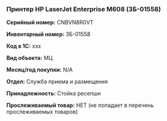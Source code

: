 ###  Принтер HP LaserJet Enterprise M608 (ЗБ-01558) </br>

**Серийный номер:** CNBVN8R0VT </br>

**Инвентарный номер:** ЗБ-01558 </br>

**Код в 1С:** xxx </br> 

**Вид объекта:** МЦ

**Месяц/год покупки:** N/A </br>

**Отдел:** Служба приема и размещения </br>

**Принадлежность:** Стойка ресепшн</br>

**Прослеживаемый товар:** НЕТ (не попадает в перечень прослеживаемых товаров)
